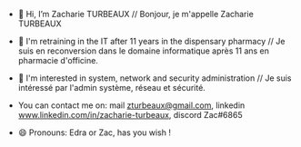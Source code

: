 - 👋 Hi, I’m Zacharie TURBEAUX // Bonjour, je m'appelle Zacharie TURBEAUX
- 👀 I'm retraining in the IT after 11 years in the dispensary pharmacy // Je suis en reconversion dans le domaine informatique après 11 ans en pharmacie d'officine.
- 🌱 I'm interested in system, network and security administration // Je suis intéressé par l'admin système, réseau et sécurité.

- You can contact me on: mail zturbeaux@gmail.com, linkedin www.linkedin.com/in/zacharie-turbeaux, discord Zac#6865
 
- 😄 Pronouns: Edra or Zac, has you wish !


<!---
Zac-Edra/Zac-Edra is a ✨ special ✨ repository because its `README.md` (this file) appears on your GitHub profile.
You can click the Preview link to take a look at your changes.
--->
